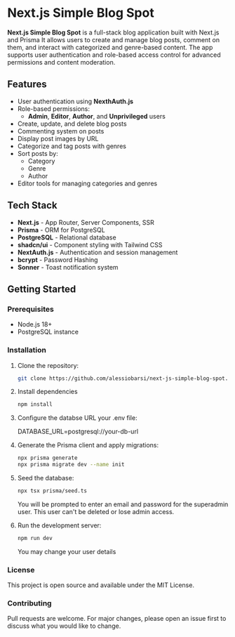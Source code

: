 # Next.js Simple Blog Spot

**Next.js Simple Blog Spot** is a full-stack blog application built with Next.js and Prisma
It allows users to create and manage blog posts, comment on them, and interact with categorized and genre-based content. The app supports user authentication and role-based access control for advanced permissions and content moderation.

## Features

- User authentication using **NexthAuth.js**
- Role-based permissions:
  - **Admin**, **Editor**, **Author**, and **Unprivileged** users
- Create, update, and delete blog posts
- Commenting system on posts
- Display post images by URL
- Categorize and tag posts with genres
- Sort posts by:
  - Category
  - Genre
  - Author
- Editor tools for managing categories and genres

## Tech Stack

- **Next.js** - App Router, Server Components, SSR
- **Prisma** - ORM for PostgreSQL
- **PostgreSQL** - Relational database
- **shadcn/ui** - Component styling with Tailwind CSS
- **NextAuth.js** - Authentication and session management
- **bcrypt** - Password Hashing
- **Sonner** - Toast notification system

## Getting Started

### Prerequisites

- Node.js 18+
- PostgreSQL instance

### Installation

1. Clone the repository:

   ```bash
   git clone https://github.com/alessiobarsi/next-js-simple-blog-spot.git
    ```

2. Install dependencies
    ```bash
    npm install
    ```

3. Configure the databse URL your .env file:

    DATABASE_URL=postgresql://your-db-url

4. Generate the Prisma client and apply migrations:

    ```bash
    npx prisma generate
    npx prisma migrate dev --name init
    ```

5. Seed the database:

    ```bash
    npx tsx prisma/seed.ts
    ```
    You will be prompted to enter an email and password for the superadmin user. This user can't be deleted or lose admin access.

6. Run the development server:

    ```bash
    npm run dev
    ```
    You may change your user details

### License

This project is open source and available under the MIT License.

### Contributing

Pull requests are welcome. For major changes, please open an issue first to discuss what you would like to change.
